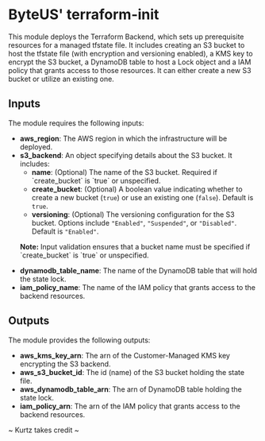 <h1>ByteUS' terraform-init</h1>

<p>This module deploys the Terraform Backend, which sets up prerequisite resources for a managed tfstate file. It includes creating an S3 bucket to host the tfstate file (with encryption and versioning enabled), a KMS key to encrypt the S3 bucket, a DynamoDB table to host a Lock object and a IAM policy that grants access to those resources. It can either create a new S3 bucket or utilize an existing one.</p>

<h2>Inputs</h2>

<p>The module requires the following inputs:</p>

<ul>
  <li><strong>aws_region</strong>: The AWS region in which the infrastructure will be deployed.</li>
  <li><strong>s3_backend</strong>: An object specifying details about the S3 bucket. It includes:
    <ul>
      <li><strong>name</strong>: (Optional) The name of the S3 bucket. Required if `create_bucket` is `true` or unspecified.</li>
      <li><strong>create_bucket</strong>: (Optional) A boolean value indicating whether to create a new bucket (<code>true</code>) or use an existing one (<code>false</code>). Default is <code>true</code>.</li>
      <li><strong>versioning</strong>: (Optional) The versioning configuration for the S3 bucket. Options include <code>"Enabled"</code>, <code>"Suspended"</code>, or <code>"Disabled"</code>. Default is <code>"Enabled"</code>.</li>
    </ul>
    <p><strong>Note:</strong> Input validation ensures that a bucket name must be specified if `create_bucket` is `true` or unspecified.</p>
  </li>
  <li><strong>dynamodb_table_name</strong>: The name of the DynamoDB table that will hold the state lock.</li>
  <li><strong>iam_policy_name</strong>: The name of the IAM policy that grants access to the backend resources.</li>
</ul>

<h2>Outputs</h2>

<p>The module provides the following outputs:</p>

<ul>
  <li><strong>aws_kms_key_arn</strong>: The arn of the Customer-Managed KMS key encrypting the S3 backend.</li>
  <li><strong>aws_s3_bucket_id</strong>: The id (name) of the S3 bucket holding the state file.</li>
  <li><strong>aws_dynamodb_table_arn</strong>: The arn of DynamoDB table holding the state lock.</li>
  <li><strong>iam_policy_arn</strong>: The arn of the IAM policy that grants access to the backend resources.</li>
</ul>

<p>~ Kurtz takes credit ~</p>

</body>
</html>
